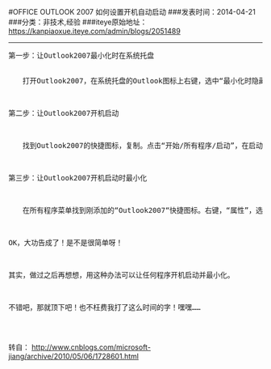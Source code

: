 #OFFICE OUTLOOK 2007 如何设置开机自动启动
###发表时间：2014-04-21
###分类：非技术,经验
###iteye原始地址：<a href="https://kanpiaoxue.iteye.com/admin/blogs/2051489" target="_blank">https://kanpiaoxue.iteye.com/admin/blogs/2051489</a>

---

<div class="iteye-blog-content-contain" style="font-size: 14px;"> 
 <pre name="code" class="java">第一步：让Outlook2007最小化时在系统托盘

　　打开Outlook2007，在系统托盘的Outlook图标上右键，选中“最小化时隐藏”。

第二步：让Outlook2007开机启动

　　找到Outlook2007的快捷图标，复制。点击“开始/所有程序/启动”，在启动上右键，选择“打开”，粘贴。

第三步：让Outlook2007开机启动时最小化

　　在所有程序菜单找到刚添加的“Outlook2007“快捷图标。右键，“属性”，选择“快捷方式”选项卡，在“运行方式”下拉列表框中选择“最小化”

 

OK，大功告成了！是不是很简单呀！

其实，做过之后再想想，用这种办法可以让任何程序开机启动并最小化。

不错吧，那就顶下吧！也不枉费我打了这么时间的字！嘿嘿……</pre> 
 <p>&nbsp;</p> 
 <p>转自：&nbsp;<a href="http://www.cnblogs.com/microsoft-jiang/archive/2010/05/06/1728601.html">http://www.cnblogs.com/microsoft-jiang/archive/2010/05/06/1728601.html</a></p> 
</div>